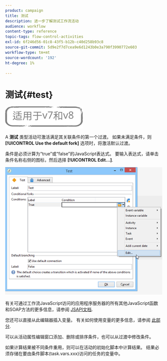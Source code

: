 ```yaml
---
product: campaign
title: 测试
description: 进一步了解测试工作流活动
audience: workflow
content-type: reference
topic-tags: flow-control-activities
exl-id: 6f246d56-01c8-43f5-b12b-c40d258b93c8
source-git-commit: 5d9e2f7d7cea9e6d1243b0e3a790f3990772e603
workflow-type: tm+mt
source-wordcount: '192'
ht-degree: 1%

---
```


# 测试{#test}

![](../../assets/common.svg)

A **测试** 类型活动可激活满足其关联条件的第一个过渡。 如果未满足条件，则 **[!UICONTROL Use the default fork]** 选项时，将激活默认过渡。

条件是必须计算为“true”或“false”的JavaScript表达式。 要输入表达式，请单击条件名称右侧的图标，然后选择 **[!UICONTROL Edit...]**.

![](assets/edit_test.png)

有关可通过工作流JavaScript访问的应用程序服务器的所有其他JavaScript函数和SOAP方法的更多信息，请参阅 [JSAPI文档](https://experienceleague.adobe.com/developer/campaign-api/api/index.html).

您还可以直接从此编辑器插入变量。 有关如何使用变量的更多信息，请参阅 [此部分](javascript-scripts-and-templates.md#variables).

可以从活动属性编辑窗口添加、删除或排序条件，也可以从过渡中修改条件。

如果计算结果被不同条件重用，则可以在活动的初始化脚本中计算结果。 结果必须存储在要由条件脚本(task.vars.xxx)访问的任务的变量中。
